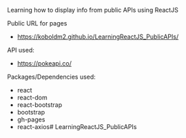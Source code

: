 Learning how to display info from public APIs using ReactJS

Public URL for pages
 - https://koboldm2.github.io/LearningReactJS_PublicAPIs/

API used:
 - https://pokeapi.co/

Packages/Dependencies used:
 - react
 - react-dom
 - react-bootstrap
 - bootstrap
 - gh-pages
 - react-axios# LearningReactJS_PublicAPIs

